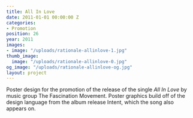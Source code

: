 ```yaml
---
title: All In Love
date: 2011-01-01 00:00:00 Z
categories:
- Promotion
position: 26
year: 2011
images:
- image: "/uploads/rationale-allinlove-1.jpg"
thumb_image:
  image: "/uploads/rationale-allinlove-0.jpg"
og_image: "/uploads/rationale-allinlove-og.jpg"
layout: project
---
```


Poster design for the promotion of the release of the single *All In Love* by music group The Fascination Movement. Poster graphics build off of the design language from the album release Intent, which the song also appears on.
